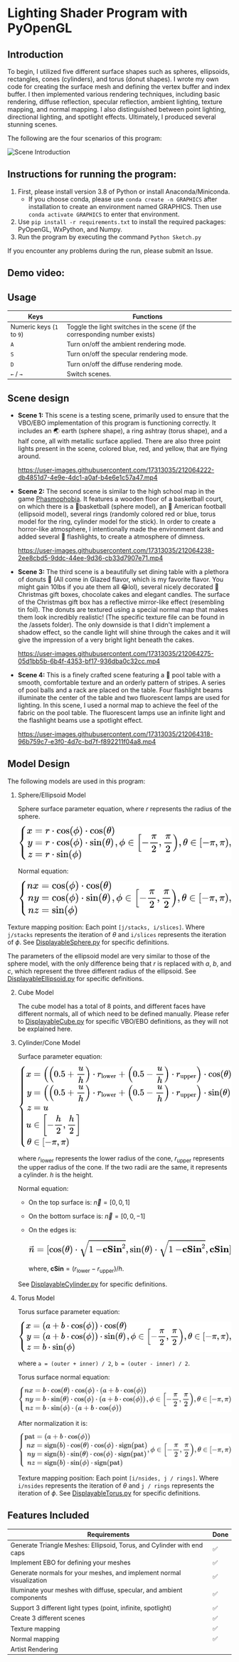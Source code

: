 # Lighting Shader Program with PyOpenGL

## Introduction

To begin, I utilized five different surface shapes such as spheres, ellipsoids, rectangles, cones (cylinders), and torus (donut shapes). I wrote my own code for creating the surface mesh and defining the vertex buffer and index buffer. I then implemented various rendering techniques, including basic rendering, diffuse reflection, specular reflection, ambient lighting, texture mapping, and normal mapping. I also distinguished between point lighting, directional lighting, and spotlight effects. Ultimately, I produced several stunning scenes.

The following are the four scenarios of this program:

![Scene Introduction](image/scene_intro.gif)

## Instructions for running the program:

1. First, please install version 3.8 of Python or install Anaconda/Miniconda.
   - If you choose conda, please use `conda create -n GRAPHICS` after installation to create an environment named GRAPHICS. Then use `conda activate GRAPHICS` to enter that environment.
2. Use `pip install -r requirements.txt` to install the required packages: PyOpenGL, WxPython, and Numpy.
3. Run the program by executing the command `Python Sketch.py`

If you encounter any problems during the run, please submit an Issue.

## Demo video:



## Usage

| Keys                      | Functions                                                    |
| ------------------------- | ------------------------------------------------------------ |
| Numeric keys (`1` to `9`) | Toggle the light switches in the scene (if the corresponding number exists) |
| `A`                       | Turn on/off the ambient rendering mode.                      |
| `S`                       | Turn on/off the specular rendering mode.                     |
| `D`                       | Turn on/off the diffuse rendering mode.                      |
| `←` / `→`                 | Switch scenes.                                               |

## Scene design

*   **Scene 1:** This scene is a testing scene, primarily used to ensure that the VBO/EBO implementation of this program is functioning correctly. It includes an 🌏 earth (sphere shape), a ring ashtray (torus shape), and a half cone, all with metallic surface applied. There are also three point lights present in the scene, colored blue, red, and yellow, that are flying around.

    https://user-images.githubusercontent.com/17313035/212064222-db4851d7-4e9e-4dc1-a0af-b4e6e1c57a47.mp4

*   **Scene 2:** The second scene is similar to the high school map in the game [Phasmophobia](https://web.archive.org/web/20230109084122/https://kineticgames.co.uk/). It features a wooden floor of a basketball court, on which there is a 🏀basketball (sphere model), an 🏈 American football (ellipsoid model), several rings (randomly colored red or blue, torus model for the ring, cylinder model for the stick). In order to create a horror-like atmosphere, I intentionally made the environment dark and added several 🔦 flashlights, to create a atmosphere of dimness.

    https://user-images.githubusercontent.com/17313035/212064238-2ee8cbd5-9ddc-44ee-9d36-cb33d7907e71.mp4

*   **Scene 3:** The third scene is a beautifully set dining table with a plethora of donuts 🥯 (All come in Glazed flavor, which is my favorite flavor. You might gain 10lbs if you ate them all 😂lol), several nicely decorated 🎁 Christmas gift boxes, chocolate cakes and elegant candles. The surface of the Christmas gift box has a reflective mirror-like effect (resembling tin foil). The donuts are textured using a special normal map that makes them look incredibly realistic! (The specific texture file can be found in the /assets folder). The only downside is that I didn't implement a shadow effect, so the candle light will shine through the cakes and it will give the impression of a very bright light beneath the cakes.

    https://user-images.githubusercontent.com/17313035/212064275-05d1bb5b-6b4f-4353-bf17-936dba0c32cc.mp4

*   **Scene 4:** This is a finely crafted scene featuring a 🎱 pool table with a smooth, comfortable texture and an orderly pattern of stripes. A series of pool balls and a rack are placed on the table. Four flashlight beams illuminate the center of the table and two fluorescent lamps are used for lighting. In this scene, I used a normal map to achieve the feel of the fabric on the pool table. The fluorescent lamps use an infinite light and the flashlight beams use a spotlight effect.

    https://user-images.githubusercontent.com/17313035/212064318-96b759c7-e3f0-4d7c-bd7f-f892211f04a8.mp4

## Model Design

The following models are used in this program:

1. Sphere/Ellipsoid Model

   Sphere surface parameter equation, where $r$ represents the radius of the sphere.

   ![sphere_eqn](image/sphere_eqn.svg)
   
   <!--$$
   \left \{
   \begin{aligned}
   x &= r \cdot \cos(\phi) \cdot \cos (\theta) \\
   y &= r \cdot \cos(\phi) \cdot \sin (\theta) \\
   z &= r \cdot \sin(\phi) \\
   \end{aligned}
   \right.,
   \phi \in \left[-\frac{\pi}{2}, \frac{\pi}{2}\right),
   \theta \in \left[-\pi, \pi\right),
   $$-->

   Normal equation:

   ![sphere_norm](image/sphere_norm.svg)
   

<!--$$
   \left \{
   \begin{aligned}
   nx &= \cos(\phi) \cdot \cos (\theta) \\
   ny &= \cos(\phi) \cdot \sin (\theta) \\
   nz &= \sin(\phi) \\
   \end{aligned}
   \right.,
   \phi \in \left[-\frac{\pi}{2}, \frac{\pi}{2}\right),
   \theta \in \left[-\pi, \pi\right),
$$-->

   Texture mapping position: Each point `[j/stacks, i/slices]`. Where `j/stacks` represents the iteration of $\theta$ and `i/slices` represents the iteration of $\phi$. See [DisplayableSphere.py](DisplayableSphere.py) for specific definitions.

   The parameters of the ellipsoid model are very similar to those of the sphere model, with the only difference being that $r$ is replaced with $a$, $b$, and $c$, which represent the three different radius of the ellipsoid. See [DisplayableEllipsoid.py](DisplayableEllipsoid.py) for specific definitions.

2. Cube Model

   The cube model has a total of 8 points, and different faces have different normals, all of which need to be defined manually. Please refer to [DisplayableCube.py](DisplayableCube.py) for specific VBO/EBO definitions, as they will not be explained here.

3. Cylinder/Cone Model

   Surface parameter equation:

   <!--$$
   \newcommand{\low}{{r_{\mathrm{lower}}}}
   \newcommand{\upp}{{r_{\mathrm{upper}}}}
   \left \{
   \begin{aligned}
   x &= \left(\left(0.5 + \frac{u}{h}\right) · \low + \left(0.5 - \frac{u}{h}\right) · \upp \right) · \cos(\theta) \\
   y &= \left(\left(0.5 + \frac{u}{h}\right) · \low + \left(0.5 - \frac{u}{h}\right) · \upp \right) · \sin(\theta) \\
   z &= u \\
   u &\in \left[-\frac{h}{2}, \frac{h}{2}\right] \\
   \theta &\in \left[-\pi, \pi\right)
   \end{aligned}
   \right.
   $$-->
   
   ![](image/cylinder_eqn.svg)

   where $r_{\mathrm{lower}}$ represents the lower radius of the cone, $r_{\mathrm{upper}}$ represents the upper radius of the cone. If the two radii are the same, it represents a cylinder. $h$ is the height.

   Normal equation:

   - On the top surface is: $\vec{n}=[0, 0, 1]$

   - On the bottom surface is: $\vec{n}=[0, 0, -1]$

   - On the edges is:
     <!--$$
     \newcommand{\csin}{{\mathbf{cSin}}}
     \vec{n}=[\cos(\theta) · \sqrt{1 - \csin^2}, \sin(\theta) · \sqrt{1 - \csin^2}, \csin]
     $$-->
     
     ![](image/cylinder_norm.svg)
     
     where, $\mathbf{cSin} = (r_{\mathrm{lower}} - r_{\mathrm{upper}}) / h$.
     

   See [DisplayableCylinder.py](DisplayableCylinder.py) for specific definitions.

4. Torus Model

   Torus surface parameter equation:
   
   <!--$$
   \left \{
   \begin{aligned}
   x &= (a + b \cdot \cos(\phi)) \cdot \cos (\theta) \\
   y &= (a + b \cdot \cos(\phi)) \cdot \sin (\theta) \\
   z &= b \cdot \sin(\phi) \\
   \end{aligned}
   \right.,
   \phi \in \left[-\frac{\pi}{2}, \frac{\pi}{2}\right),
   \theta \in \left[-\pi, \pi\right),
   $$-->
   
   ![](image/torus_eqn.svg)
   
   where `a = (outer + inner) / 2`, `b = (outer - inner) / 2`.

   Torus surface normal equation:

   <!--$$
   \left \{
   \begin{aligned}
   nx &= b · \cos(\theta) · \cos(\phi) · (a + b · \cos(\phi)) \\
   ny &= b · \sin(\theta) · \cos(\phi) · (a + b · \cos(\phi)) \\
   nz &= b · \sin(\phi) · (a + b · \cos(\phi)) \\
   \end{aligned}
   \right.,
   \phi \in \left[-\frac{\pi}{2}, \frac{\pi}{2}\right),
   \theta \in \left[-\pi, \pi\right)
   $$-->
   
   ![](image/torus_norm.svg)

   After normalization it is:

   <!--$$
   \DeclareMathOperator{\sign}{sign}
   \DeclareMathOperator{\pat}{pat}
   \left \{
   \begin{aligned}
   \pat &= (a + b · \cos(\phi))\\
   nx &= \sign(b) · \cos(\theta) · \cos(\phi) · \sign(\pat) \\
   ny &= \sign(b) · \sin(\theta) · \cos(\phi) · \sign(\pat) \\
   nz &= \sign(b) · \sin(\phi) · \sign(\pat) \\
   \end{aligned}
   \right.,
   \phi \in \left[-\frac{\pi}{2}, \frac{\pi}{2}\right),
   \theta \in \left[-\pi, \pi\right)
   $$-->
   
   ![](image/torus_norm2.svg)

   Texture mapping position: Each point `[i/nsides, j / rings]`. Where `i/nsides` represents the iteration of $\theta$ and `j / rings` represents the iteration of $\phi$. See [DisplayableTorus.py](https://chat.openai.com/DisplayableTorus.py) for specific definitions.

## Features Included

| Requirements                                                           | Done |
| ---------------------------------------------------------------------- | ---- |
| Generate Triangle Meshes: Ellipsoid, Torus, and Cylinder with end caps | ✅    |
| Implement EBO for defining your meshes                                 | ✅    |
| Generate normals for your meshes, and implement normal visualization   | ✅    |
| Illuminate your meshes with diffuse, specular, and ambient components  | ✅    |
| Support 3 different light types (point, infinite, spotlight)           | ✅    |
| Create 3 different scenes                                              | ✅    |
| Texture mapping                                                        | ✅    |
| Normal mapping                                                         | ✅    |
| Artist Rendering                                                       |      |
